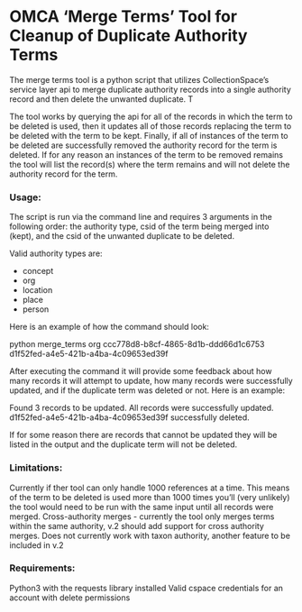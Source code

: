 # OMCA ‘Merge Terms’ Tool for Cleanup of Duplicate Authority Terms

The merge terms tool is a python script that utilizes CollectionSpace’s service layer api to merge duplicate authority records into a single authority record and then delete the unwanted duplicate. T

The tool works by querying the api for all of the records in which the term to be deleted is used, then it updates all of those records replacing the term to be deleted with the term to be kept. Finally, if all of instances of the term to be deleted are successfully removed the authority record for the term is deleted. If for any reason an instances of the term to be removed remains the tool will list the record(s) where the term remains and will not delete the authority record for the term.

### Usage:

The script is run via the command line and requires 3 arguments in the following order: the authority type, csid of the term being merged into (kept), and the csid of the unwanted duplicate to be deleted. 

Valid authority types are:

* concept
* org  
* location  
* place 
* person 

Here is an example of how the command should look:

python merge_terms org ccc778d8-b8cf-4865-8d1b-ddd66d1c6753 d1f52fed-a4e5-421b-a4ba-4c09653ed39f

After executing the command it will provide some feedback about how many records it will attempt to update, how many records were successfully updated, and if the duplicate term was deleted or not. Here is an example:

Found 3 records to be updated.
All records were successfully updated.
d1f52fed-a4e5-421b-a4ba-4c09653ed39f successfully deleted.

If for some reason there are records that cannot be updated they will be listed in the output and the duplicate term will not be deleted.

### Limitations:

Currently if ther tool can only handle 1000 references at a time. This means of the term to be deleted is used more than 1000 times you’ll (very unlikely) the tool would need to be run with the same input until all records were merged.
Cross-authority merges - currently the tool only merges terms within the same authority, v.2 should add support for cross authority merges.
Does not currently work with taxon authority, another feature to be included in v.2


### Requirements:

Python3 with the requests library installed
Valid cspace credentials for an account with delete permissions
